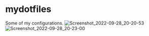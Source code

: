 # mydotfiles
Some of my configurations.
![Screenshot_2022-09-28_20-20-53](https://user-images.githubusercontent.com/106036643/192859813-9c78631b-dbef-4c7b-82a6-6fbe8c1e2c28.png)
![Screenshot_2022-09-28_20-23-00](https://user-images.githubusercontent.com/106036643/192859903-1b3f7902-e1f9-459e-af4d-070ced2941dd.png)
